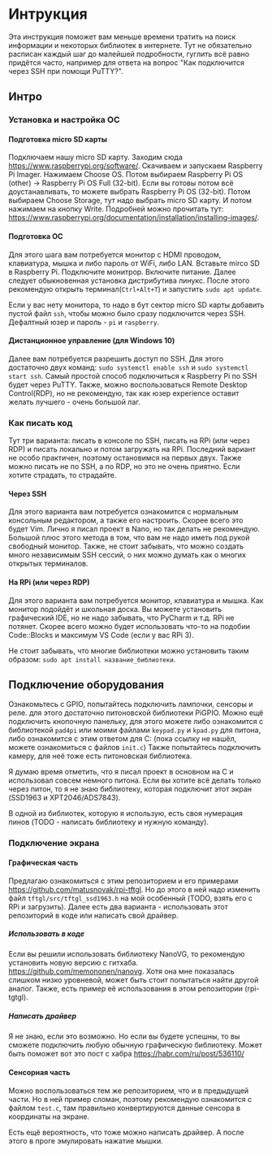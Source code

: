 
# Интрукция
Эта инструкция поможет вам меньше времени тратить на поиск информации и некоторых библиотек в интернете. Тут не обязательно расписан каждый шаг до малейшей подробности, гуглить всё равно придётся часто, например для ответа на вопрос "Как подключится через SSH при помощи PuTTY?".
## Интро
### Установка и настройка ОС
#### Подготовка micro SD карты
Подключаем нашу micro SD карту. Заходим сюда https://www.raspberrypi.org/software/. Скачиваем и запускаем Raspberry Pi Imager. Нажимаем Choose OS. Потом выбираем Raspberry Pi OS (other) -> Raspberry Pi OS Full (32-bit). Если вы готовы потом всё доустанавливать, то можете выбрать Raspberry Pi OS (32-bit). Потом выбираем Choose Storage, тут надо выбрать micro SD карту. И потом нажимаем на кнопку Write. Подробней можно прочитать тут: https://www.raspberrypi.org/documentation/installation/installing-images/.

#### Подготовка ОС
Для этого шага вам потребуется монитор с HDMI проводом, клавиатура, мышка и либо пароль от WiFi, либо LAN. Вставьте mirco SD в Raspberry Pi. Подключите монитрор. Включите питание. Далее следует обыкновенная установка дистрибутива линукс. После этого рекомендую открыть терминал(`Ctrl+Alt+T`) и запустить `sudo apt update`. 

Если у вас нету монитора, то надо в бут сектор micro SD карты добавить пустой файл `ssh`, чтобы можно было сразу подключится через SSH. Дефалтный юзер и пароль - `pi` и `raspberry`.

#### Дистанционное управление (для Windows 10)
Далее вам потребуется разрешить доступ по SSH. Для этого достаточно двух команд: `sudo systemctl enable ssh` и  `sudo systemctl start ssh`. Самый простой способ подключиться к Raspberry Pi по SSH будет через PuTTY. Также, можно воспользоваться Remote Desktop Control(RDP), но не рекомендую, так как юзер experience оставит желать лучшего - очень большой лаг.

### Как писать код
Тут три варианта: писать в консоле по SSH, писать на RPi (или через RDP) и писать локально и потом загружать на RPi. Последний вариант не особо практичен, поэтому остановимся на первых двух. Также можно писать не по SSH, a по RDP, но это не очень приятно. Если хотите страдать, то страдайте.
#### Через SSH
Для этого варианта вам потребуется ознакомится с нормальным консольным редактором, а также его настроить. Скорее всего это будет Vim. Лично я писал проект в Nano, но так делать не рекомендую. Большой плюс этого метода в том, что вам не надо иметь под рукой свободный монитор. Также, не стоит забывать, что можно создать много независимым SSH сессий, о них можно думать как о многих открытых терминалов.
#### На RPi (или через RDP)
Для этого варианта вам потребуется монитор, клавиатура и мышка. Как монитор подойдёт и школьная доска. Вы можете установить графический IDE, но не надо забывать, что PyCharm и т.д. RPi не потянет. Скорее всего можно будет использовать что-то на подобии Code::Blocks и максимум VS Code (если у вас RPi 3). 

Не стоит забывать, что многие библиотеки можно установить таким образом: `sudo apt install название_библиотеки`.

## Подключение оборудования
Ознакомьтесь с GPIO, попытайтесь подключить лампочки, сенсоры и реле. для этого достаточно питоновской библиотеки PiGPIO. Можно ещё подключить кнопочную панельку, для этого можете либо ознакомится с библиотекой `pad4pi` или моими файлами `keypad.py` и `kpad.py` для питона, либо ознакомится с этим ответом для C: (пока ссылку не нашёл, можете ознакомиться с файлов `init.c`)
Также попытайтесь подключить камеру, для неё тоже есть питоновская библиотека. 

Я думаю время отметить, что я писал проект в основном на C и использовал совсем немного питона. Если вы хотите всё делать только через питон, то я не знаю библиотеку, которая подключит этот экран (SSD1963 и XPT2046/ADS7843).

В одной из библиотек, которую я использую, есть своя нумерация пинов (TODO - написать библиотеку и нужную команду).

### Подключение экрана
#### Графическая часть
Предлагаю ознакомиться с этим репозиторием и его примерами https://github.com/matusnovak/rpi-tftgl. Но до этого в ней надо изменить файл `tftgl/src/tftgl_ssd1963.h` на мой особенный (TODO, взять его с RPi и загрузить). 
Далее есть два варианта - использовать этот репозиторий в коде или написать свой драйвер. 

##### Использовать в коде
Если вы решили использовать библиотеку NanoVG, то рекомендую установить новую версию с гитхаба. https://github.com/memononen/nanovg. Хотя она мне показалась слишком низко уровневой, может быть стоит попытаться найти другой аналог. Также, есть пример её использования в этом репозитории (rpi-tgtgl).

##### Написать драйвер
Я не знаю, если это возможно. Но если вы будете успешны, то вы сможете подключить любую обычную графическую библиотеку. Может быть поможет вот это пост с хабра https://habr.com/ru/post/536110/

#### Сенсорная часть
Можно воспользоваться тем же репозиторием, что и в предыдущей части. Но в ней пример сломан, поэтому рекомендую ознакомится с файлом `test.c`, там правильно конвертируются данные сенсора в координаты на экране.

Есть ещё вероятность, что тоже можно написать драйвер. А после этого в проге эмулировать нажатие мышки.
